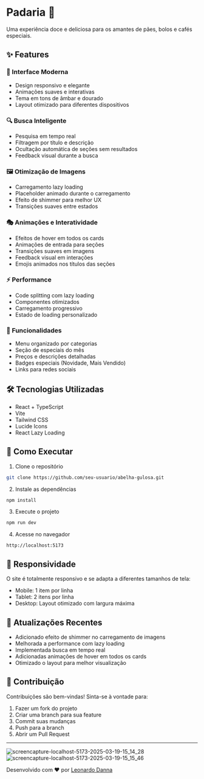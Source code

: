 # Padaria 🍯

Uma experiência doce e deliciosa para os amantes de pães, bolos e cafés especiais.

## ✨ Features

### 🎨 Interface Moderna
- Design responsivo e elegante
- Animações suaves e interativas
- Tema em tons de âmbar e dourado
- Layout otimizado para diferentes dispositivos

### 🔍 Busca Inteligente
- Pesquisa em tempo real
- Filtragem por título e descrição
- Ocultação automática de seções sem resultados
- Feedback visual durante a busca

### 🖼️ Otimização de Imagens
- Carregamento lazy loading
- Placeholder animado durante o carregamento
- Efeito de shimmer para melhor UX
- Transições suaves entre estados

### 🎭 Animações e Interatividade
- Efeitos de hover em todos os cards
- Animações de entrada para seções
- Transições suaves em imagens
- Feedback visual em interações
- Emojis animados nos títulos das seções

### ⚡ Performance
- Code splitting com lazy loading
- Componentes otimizados
- Carregamento progressivo
- Estado de loading personalizado

### 🎯 Funcionalidades
- Menu organizado por categorias
- Seção de especiais do mês
- Preços e descrições detalhadas
- Badges especiais (Novidade, Mais Vendido)
- Links para redes sociais

## 🛠️ Tecnologias Utilizadas

- React + TypeScript
- Vite
- Tailwind CSS
- Lucide Icons
- React Lazy Loading

## 🚀 Como Executar

1. Clone o repositório
```bash
git clone https://github.com/seu-usuario/abelha-gulosa.git
```

2. Instale as dependências
```bash
npm install
```

3. Execute o projeto
```bash
npm run dev
```

4. Acesse no navegador
```
http://localhost:5173
```

## 📱 Responsividade

O site é totalmente responsivo e se adapta a diferentes tamanhos de tela:
- Mobile: 1 item por linha
- Tablet: 2 itens por linha
- Desktop: Layout otimizado com largura máxima

## 🔄 Atualizações Recentes

- Adicionado efeito de shimmer no carregamento de imagens
- Melhorada a performance com lazy loading
- Implementada busca em tempo real
- Adicionadas animações de hover em todos os cards
- Otimizado o layout para melhor visualização

## 🤝 Contribuição

Contribuições são bem-vindas! Sinta-se à vontade para:
1. Fazer um fork do projeto
2. Criar uma branch para sua feature
3. Commit suas mudanças
4. Push para a branch
5. Abrir um Pull Request

---
![screencapture-localhost-5173-2025-03-19-15_14_28](https://github.com/user-attachments/assets/d73bdc26-9b83-49ed-8e5f-356c0f835994)
![screencapture-localhost-5173-2025-03-19-15_15_46](https://github.com/user-attachments/assets/3b0b1d15-2e2c-417b-873b-d76cddd71857)



Desenvolvido com ❤️ por [Leonardo Danna](https://www.linkedin.com/in/leonardo-danna/)

